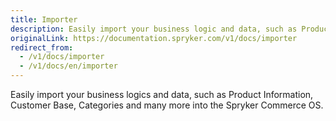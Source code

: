 ```yaml
---
title: Importer
description: Easily import your business logic and data, such as Product Information, Customer Base, Categories and many more into the Spryker Commerce OS.
originalLink: https://documentation.spryker.com/v1/docs/importer
redirect_from:
  - /v1/docs/importer
  - /v1/docs/en/importer
---
```


Easily import your business logics and data, such as Product Information, Customer Base, Categories and many more into the Spryker Commerce OS.

